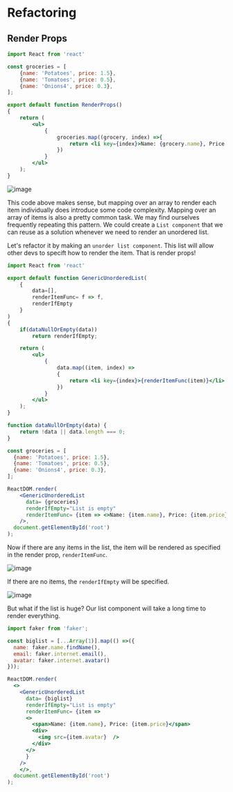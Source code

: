 # Refactoring

## Render Props


```jsx
import React from 'react'

const groceries = [
    {name: 'Potatoes', price: 1.5},
    {name: 'Tomatoes', price: 0.5},
    {name: 'Onions4', price: 0.3},
];

export default function RenderProps()
{
    return (
        <ul>
            {
                groceries.map((grocery, index) =>{
                    return <li key={index}>Name: {grocery.name}, Price: {grocery.price}</li>      
                })
            }
        </ul>
    );
}


```

![image](https://user-images.githubusercontent.com/12537739/147867426-64d9c5ef-11cc-4c6c-924c-c5e346f3a194.png)

This code above makes sense, but mapping over an array to
render each item individually does introduce some code complexity.
Mapping over an array of items is also a pretty common task. We may
find ourselves frequently repeating this pattern. We could create a `List
component` that we can reuse as a solution whenever we need to render
an unordered list.

Let's refactor it by making an `unorder list component`. This list will allow other devs to specift how to render the item. That is render props!

```jsx
import React from 'react'

export default function GenericUnorderedList(
    { 
        data=[], 
        renderItemFunc= f => f, 
        renderIfEmpty
    }
)
{
    if(dataNullOrEmpty(data))
        return renderIfEmpty;

    return (
        <ul>
            {
                data.map((item, index) =>
                {
                    return <li key={index}>{renderItemFunc(item)}</li>;
                })
            }
        </ul>
    );
}

function dataNullOrEmpty(data) {
    return !data || data.length === 0;
}


```

```jsx
const groceries = [
  {name: 'Potatoes', price: 1.5},
  {name: 'Tomatoes', price: 0.5},
  {name: 'Onions4', price: 0.3},
];

ReactDOM.render(
    <GenericUnorderedList 
      data= {groceries}
      renderIfEmpty="List is empty"
      renderItemFunc= {item => <>Name: {item.name}, Price: {item.price}</>}
    />,
  document.getElementById('root')
);

```

Now if there are any items in the list, the item will be rendered as specified in the render prop, `renderItemFunc`.

![image](https://user-images.githubusercontent.com/12537739/147867623-bf3b1287-bd42-499d-bd39-ec497a4c08d1.png)


If there are no items, the `renderIfEmpty` will be specified.

![image](https://user-images.githubusercontent.com/12537739/147867632-30866dbe-533d-48cd-aa59-4a35e4794923.png)


But what if the list is huge? Our list component will take a long time to render everything.

```jsx
import faker from 'faker';

const biglist = [...Array(1)].map(() =>({
  name: faker.name.findName(),
  email: faker.internet.email(),
  avatar: faker.internet.avatar()
}));

ReactDOM.render(
  <>
    <GenericUnorderedList 
      data= {biglist}
      renderIfEmpty="List is empty"
      renderItemFunc= {item => 
      <>
        <span>Name: {item.name}, Price: {item.price}</span>
        <div>
          <img src={item.avatar}  />
        </div>
      </>
      }
    />
    </>,
  document.getElementById('root')
);

```
